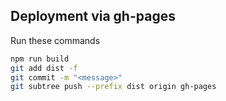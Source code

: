 ## Deployment via gh-pages

Run these commands

```bash
npm run build
git add dist -f
git commit -m "<message>"
git subtree push --prefix dist origin gh-pages
```
